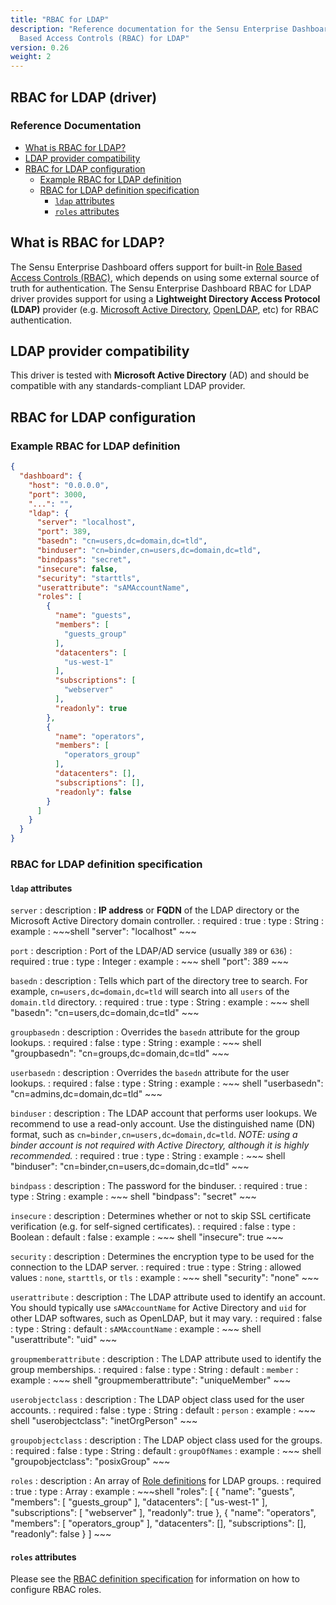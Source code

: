 ```yaml
---
title: "RBAC for LDAP"
description: "Reference documentation for the Sensu Enterprise Dashboard Role
  Based Access Controls (RBAC) for LDAP"
version: 0.26
weight: 2
---
```


## RBAC for LDAP (driver)

### Reference Documentation

- [What is RBAC for LDAP?](#what-is-rbac-for-ldap)
- [LDAP provider compatibility](#ldap-provider-compatibility)
- [RBAC for LDAP configuration](#rbac-for-ldap-configuration)
  - [Example RBAC for LDAP definition](#example-rbac-for-ldap-definition)
  - [RBAC for LDAP definition specification](#rbac-for-ldap-definition-specification)
    - [`ldap` attributes](#ldap-attributes)
    - [`roles` attributes](#roles-attributes)

## What is RBAC for LDAP?

The Sensu Enterprise Dashboard offers support for built-in [Role Based Access
Controls (RBAC)][0], which depends on using some external source of truth for
authentication. The Sensu Enterprise Dashboard RBAC for LDAP driver provides
support for using a **Lightweight Directory Access Protocol (LDAP)** provider
(e.g. [Microsoft Active Directory][1], [OpenLDAP][2], etc) for RBAC
authentication.

## LDAP provider compatibility

This driver is tested with **Microsoft Active Directory** (AD) and should be
compatible with any standards-compliant LDAP provider.

## RBAC for LDAP configuration

### Example RBAC for LDAP definition

~~~ json
{
  "dashboard": {
    "host": "0.0.0.0",
    "port": 3000,
    "...": "",
    "ldap": {
      "server": "localhost",
      "port": 389,
      "basedn": "cn=users,dc=domain,dc=tld",
      "binduser": "cn=binder,cn=users,dc=domain,dc=tld",
      "bindpass": "secret",
      "insecure": false,
      "security": "starttls",
      "userattribute": "sAMAccountName",
      "roles": [
        {
          "name": "guests",
          "members": [
            "guests_group"
          ],
          "datacenters": [
            "us-west-1"
          ],
          "subscriptions": [
            "webserver"
          ],
          "readonly": true
        },
        {
          "name": "operators",
          "members": [
            "operators_group"
          ],
          "datacenters": [],
          "subscriptions": [],
          "readonly": false
        }
      ]
    }
  }
}
~~~

### RBAC for LDAP definition specification

#### `ldap` attributes

`server`
: description
  : **IP address** or **FQDN** of the LDAP directory or the Microsoft Active
    Directory domain controller.
: required
  : true
: type
  : String
: example
  : ~~~shell
    "server": "localhost"
    ~~~

`port`
: description
  : Port of the LDAP/AD service (usually `389` or `636`)
: required
  : true
: type
  : Integer
: example
  : ~~~ shell
    "port": 389
    ~~~

`basedn`
: description
  : Tells which part of the directory tree to search. For example,
    `cn=users,dc=domain,dc=tld` will search into all `users` of the
    `domain.tld` directory.
: required
  : true
: type
  : String
: example
  : ~~~ shell
    "basedn": "cn=users,dc=domain,dc=tld"
    ~~~

`groupbasedn`
: description
  : Overrides the `basedn` attribute for the group lookups.
: required
  : false
: type
  : String
: example
  : ~~~ shell
    "groupbasedn": "cn=groups,dc=domain,dc=tld"
    ~~~

`userbasedn`
: description
  : Overrides the `basedn` attribute for the user lookups.
: required
  : false
: type
  : String
: example
  : ~~~ shell
    "userbasedn": "cn=admins,dc=domain,dc=tld"
    ~~~

`binduser`
: description
  : The LDAP account that performs user lookups. We recommend to
    use a read-only account. Use the distinguished name (DN) format,
    such as `cn=binder,cn=users,dc=domain,dc=tld`.
    _NOTE: using a binder account is not required with Active Directory,
    although it is highly recommended._
: required
  : true
: type
  : String
: example
  : ~~~ shell
    "binduser": "cn=binder,cn=users,dc=domain,dc=tld"
    ~~~

`bindpass`
: description
  : The password for the binduser.
: required
  : true
: type
  : String
: example
  : ~~~ shell
    "bindpass": "secret"
    ~~~

`insecure`
: description
  : Determines whether or not to skip SSL certificate verification (e.g. for
    self-signed certificates).
: required
  : false
: type
  : Boolean
: default
  : false
: example
  : ~~~ shell
    "insecure": true
    ~~~

`security`
: description
  : Determines the encryption type to be used for the connection to the LDAP
    server.
: required
  : true
: type
  : String
: allowed values
  : `none`, `starttls`, or `tls`
: example
  : ~~~ shell
    "security": "none"
    ~~~

`userattribute`
: description
  : The LDAP attribute used to identify an account. You should typically use
    `sAMAccountName` for Active Directory and `uid` for other LDAP softwares,
    such as OpenLDAP, but it may vary.
: required
  : false
: type
  : String
: default
  : `sAMAccountName`
: example
  : ~~~ shell
    "userattribute": "uid"
    ~~~

`groupmemberattribute`
: description
  : The LDAP attribute used to identify the group memberships.
: required
  : false
: type
  : String
: default
  : `member`
: example
  : ~~~ shell
    "groupmemberattribute": "uniqueMember"
    ~~~

`userobjectclass`
: description
  : The LDAP object class used for the user accounts.
: required
  : false
: type
  : String
: default
  : `person`
: example
  : ~~~ shell
    "userobjectclass": "inetOrgPerson"
    ~~~

`groupobjectclass`
: description
  : The LDAP object class used for the groups.
: required
  : false
: type
  : String
: default
  : `groupOfNames`
: example
  : ~~~ shell
    "groupobjectclass": "posixGroup"
    ~~~

`roles`
: description
  : An array of [Role definitions][3] for LDAP groups.
: required
  : true
: type
  : Array
: example
  : ~~~shell
    "roles": [
      {
        "name": "guests",
        "members": [
          "guests_group"
        ],
        "datacenters": [
          "us-west-1"
        ],
        "subscriptions": [
          "webserver"
        ],
        "readonly": true
      },
      {
        "name": "operators",
        "members": [
          "operators_group"
        ],
        "datacenters": [],
        "subscriptions": [],
        "readonly": false
      }
    ]
    ~~~

#### `roles` attributes

Please see the [RBAC definition specification][4] for information on how to
configure RBAC roles.

[?]:  #
[0]:  overview.html
[1]:  https://msdn.microsoft.com/en-us/library/aa362244(v=vs.85).aspx
[2]:  http://www.openldap.org/
[3]:  #roles-attributes
[4]:  overview.html#roles-attributes
